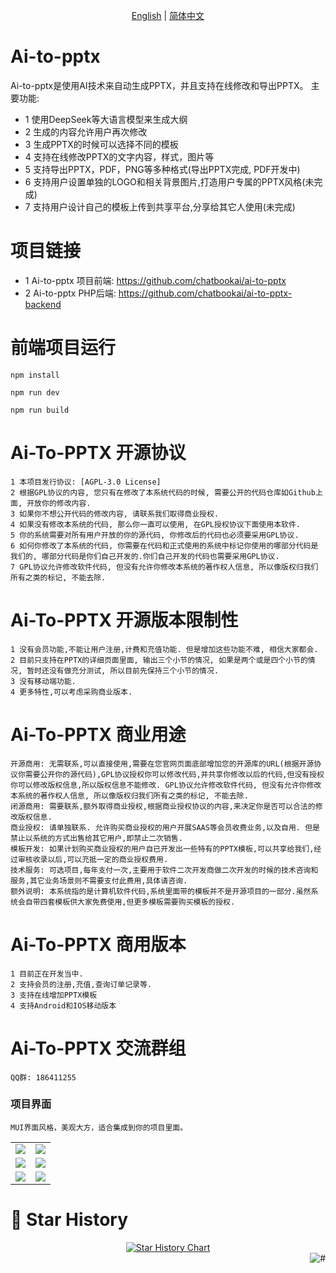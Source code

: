 <p align="center">
  <a href="./README_En.md">English</a> |
  <a href="./README.md">简体中文</a>
</p>

# Ai-to-pptx
Ai-to-pptx是使用AI技术来自动生成PPTX，并且支持在线修改和导出PPTX。
主要功能:
- 1 使用DeepSeek等大语言模型来生成大纲
- 2 生成的内容允许用户再次修改
- 3 生成PPTX的时候可以选择不同的模板
- 4 支持在线修改PPTX的文字内容，样式，图片等
- 5 支持导出PPTX，PDF，PNG等多种格式(导出PPTX完成, PDF开发中)
- 6 支持用户设置单独的LOGO和相关背景图片,打造用户专属的PPTX风格(未完成)
- 7 支持用户设计自己的模板上传到共享平台,分享给其它人使用(未完成)

# 项目链接
- 1 Ai-to-pptx 项目前端: https://github.com/chatbookai/ai-to-pptx
- 2 Ai-to-pptx PHP后端: https://github.com/chatbookai/ai-to-pptx-backend

# 前端项目运行
```
npm install

npm run dev

npm run build
```

# Ai-To-PPTX 开源协议
    1 本项目发行协议: [AGPL-3.0 License]
    2 根据GPL协议的内容, 您只有在修改了本系统代码的时候, 需要公开的代码仓库如Github上面, 开放你的修改内容.
    3 如果你不想公开代码的修改内容, 请联系我们取得商业授权.
    4 如果没有修改本系统的代码, 那么你一直可以使用, 在GPL授权协议下面使用本软件.
    5 你的系统需要对所有用户开放的你的源代码, 你修改后的代码也必须要采用GPL协议.
    6 如何你修改了本系统的代码, 你需要在代码和正式使用的系统中标记你使用的哪部分代码是我们的, 哪部分代码是你们自己开发的.你们自己开发的代码也需要采用GPL协议.
    7 GPL协议允许修改软件代码, 但没有允许你修改本系统的著作权人信息, 所以像版权归我们所有之类的标记, 不能去除.

# Ai-To-PPTX 开源版本限制性
    1 没有会员功能,不能让用户注册,计费和充值功能. 但是增加这些功能不难, 相信大家都会.
    2 目前只支持在PPTX的详细页面里面, 输出三个小节的情况, 如果是两个或是四个小节的情况, 暂时还没有做充分测试, 所以目前先保持三个小节的情况.
    3 没有移动端功能.
    4 更多特性,可以考虑采购商业版本.

# Ai-To-PPTX 商业用途
    开源商用: 无需联系,可以直接使用,需要在您官网页面底部增加您的开源库的URL(根据开源协议你需要公开你的源代码),GPL协议授权你可以修改代码,并共享你修改以后的代码,但没有授权你可以修改版权信息,所以版权信息不能修改. GPL协议允许修改软件代码, 但没有允许你修改本系统的著作权人信息, 所以像版权归我们所有之类的标记, 不能去除.
    闭源商用: 需要联系,额外取得商业授权,根据商业授权协议的内容,来决定你是否可以合法的修改版权信息.
    商业授权: 请单独联系. 允许购买商业授权的用户开展SAAS等会员收费业务,以及自用. 但是禁止以系统的方式出售给其它用户,即禁止二次销售. 
    模板开发: 如果计划购买商业授权的用户自已开发出一些特有的PPTX模板,可以共享给我们,经过审核收录以后,可以充抵一定的商业授权费用.
    技术服务: 可选项目,每年支付一次,主要用于软件二次开发商做二次开发的时候的技术咨询和服务,其它业务场景则不需要支付此费用,具体请咨询.
    额外说明: 本系统指的是计算机软件代码,系统里面带的模板并不是开源项目的一部分.虽然系统会自带四套模板供大家免费使用,但更多模板需要购买模板的授权.

# Ai-To-PPTX 商用版本
    1 目前正在开发当中.
    2 支持会员的注册,充值,查询订单记录等.
    3 支持在线增加PPTX模板
    4 支持Android和IOS移动版本

# Ai-To-PPTX 交流群组
    QQ群: 186411255
    
### 项目界面
    MUI界面风格，美观大方，适合集成到你的项目里面。
<table>
    <tr>
        <td><img src="https://github.com/chatbookai/ai-to-pptx/blob/main/resources/images/01.png"/></td>
        <td><img src="https://github.com/chatbookai/ai-to-pptx/blob/main/resources/images/02.png"/></td>
    </tr>
    <tr>
        <td><img src="https://github.com/chatbookai/ai-to-pptx/blob/main/resources/images/03.png"/></td>
        <td><img src="https://github.com/chatbookai/ai-to-pptx/blob/main/resources/images/04.png"/></td>
    </tr>
    <tr>
        <td><img src="https://github.com/chatbookai/ai-to-pptx/blob/main/resources/images/05.png"/></td>
        <td><img src="https://github.com/chatbookai/ai-to-pptx/blob/main/resources/images/06.png"/></td>
    </tr>
</table>

# 🌟 Star History
<a href="https://github.com/chatbookai/ai-to-pptx/stargazers" target="_blank" style="display: block" align="center">
  <picture>
    <source media="(prefers-color-scheme: dark)" srcset="https://api.star-history.com/svg?repos=chatbookai/ai-to-pptx&type=Date&theme=dark" />
    <source media="(prefers-color-scheme: light)" srcset="https://api.star-history.com/svg?repos=chatbookai/ai-to-pptx&type=Date" />
    <img alt="Star History Chart" src="https://api.star-history.com/svg?repos=chatbookai/ai-to-pptx&type=Date" />
  </picture>
</a>

<a href="#readme">
    <img src="https://img.shields.io/badge/-返回顶部-7d09f1.svg" alt="#" align="right">
</a>

